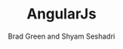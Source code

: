 --- 
title: AngularJs 
layout: default 
author: Brad Green and Shyam Seshadri
categories: book 
link: http://www.amazon.com/AngularJS-Brad-Green/dp/1449344852/ref=sr_1_1?ie=UTF8&qid=1378925216&sr=8-1&keywords=angularjs
image: http://ecx.images-amazon.com/images/I/51op%2BSyGWaL._SL160_PIsitb-sticker-arrow-dp,TopRight,12,-18_SH30_OU01_AA160_.jpg
---